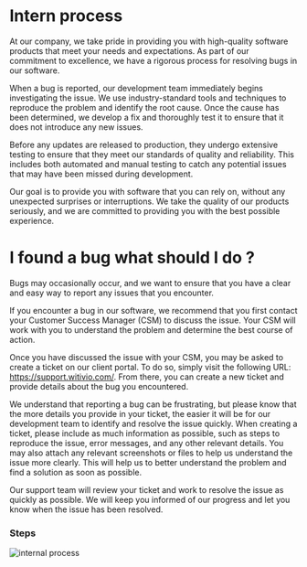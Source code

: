# Intern process

At our company, we take pride in providing you with high-quality software products that meet your needs and expectations. As part of our commitment to excellence, we have a rigorous process for resolving bugs in our software.

When a bug is reported, our development team immediately begins investigating the issue. We use industry-standard tools and techniques to reproduce the problem and identify the root cause. Once the cause has been determined, we develop a fix and thoroughly test it to ensure that it does not introduce any new issues.

Before any updates are released to production, they undergo extensive testing to ensure that they meet our standards of quality and reliability. This includes both automated and manual testing to catch any potential issues that may have been missed during development.

Our goal is to provide you with software that you can rely on, without any unexpected surprises or interruptions. We take the quality of our products seriously, and we are committed to providing you with the best possible experience.


# I found a bug what should I do ? 


Bugs may occasionally occur, and we want to ensure that you have a clear and easy way to report any issues that you encounter.

If you encounter a bug in our software, we recommend that you first contact your Customer Success Manager (CSM) to discuss the issue. Your CSM will work with you to understand the problem and determine the best course of action.

Once you have discussed the issue with your CSM, you may be asked to create a ticket on our client portal. To do so, simply visit the following URL: https://support.witivio.com/. From there, you can create a new ticket and provide details about the bug you encountered.

We understand that reporting a bug can be frustrating, but please know that the more details you provide in your ticket, the easier it will be for our development team to identify and resolve the issue quickly. When creating a ticket, please include as much information as possible, such as steps to reproduce the issue, error messages, and any other relevant details. You may also attach any relevant screenshots or files to help us understand the issue more clearly. This will help us to better understand the problem and find a solution as soon as possible. 

Our support team will review your ticket and work to resolve the issue as quickly as possible. We will keep you informed of our progress and let you know when the issue has been resolved.

### Steps
<div class="image_center">
  <img :src="$withBase('/assets/img/en/home/internprocess.jpg')" alt="internal process">
</div>